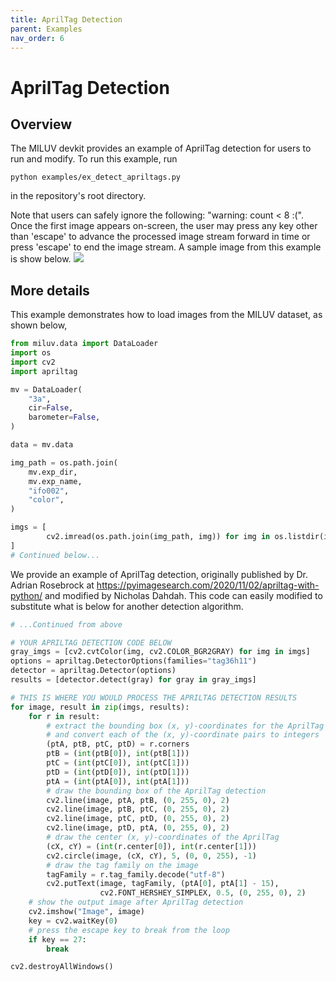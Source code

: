 ```yaml
---
title: AprilTag Detection
parent: Examples
nav_order: 6
---
```


# AprilTag Detection
## Overview
The MILUV devkit provides an example of AprilTag detection for users to run and modify. To run this example, run
```
python examples/ex_detect_apriltags.py
```
in the repository's root directory.

Note that users can safely ignore the following: "warning: count < 8 :(". Once the first image appears on-screen, the user may press any key other than 'escape' to advance the processed image stream forward in time or press 'escape' to end the image stream. A sample image from this example is show below.
![](https://decargroup.github.io/miluv/assets/apriltag_det.png)

## More details
This example demonstrates how to load images from the MILUV dataset, as shown below,
```py
from miluv.data import DataLoader
import os
import cv2
import apriltag

mv = DataLoader(
    "3a",
    cir=False,
    barometer=False,
)

data = mv.data

img_path = os.path.join(
    mv.exp_dir,
    mv.exp_name,
    "ifo002",
    "color",
)

imgs = [
        cv2.imread(os.path.join(img_path, img)) for img in os.listdir(img_path)
]
# Continued below...
```

We provide an example of AprilTag detection, originally published by Dr. Adrian Rosebrock at https://pyimagesearch.com/2020/11/02/apriltag-with-python/ and modified by Nicholas Dahdah. This code can easily modified to substitute what is below for another detection algorithm.
```py
# ...Continued from above

# YOUR APRILTAG DETECTION CODE BELOW
gray_imgs = [cv2.cvtColor(img, cv2.COLOR_BGR2GRAY) for img in imgs]
options = apriltag.DetectorOptions(families="tag36h11")
detector = apriltag.Detector(options)
results = [detector.detect(gray) for gray in gray_imgs]

# THIS IS WHERE YOU WOULD PROCESS THE APRILTAG DETECTION RESULTS
for image, result in zip(imgs, results):
    for r in result:
        # extract the bounding box (x, y)-coordinates for the AprilTag
        # and convert each of the (x, y)-coordinate pairs to integers
        (ptA, ptB, ptC, ptD) = r.corners
        ptB = (int(ptB[0]), int(ptB[1]))
        ptC = (int(ptC[0]), int(ptC[1]))
        ptD = (int(ptD[0]), int(ptD[1]))
        ptA = (int(ptA[0]), int(ptA[1]))
        # draw the bounding box of the AprilTag detection
        cv2.line(image, ptA, ptB, (0, 255, 0), 2)
        cv2.line(image, ptB, ptC, (0, 255, 0), 2)
        cv2.line(image, ptC, ptD, (0, 255, 0), 2)
        cv2.line(image, ptD, ptA, (0, 255, 0), 2)
        # draw the center (x, y)-coordinates of the AprilTag
        (cX, cY) = (int(r.center[0]), int(r.center[1]))
        cv2.circle(image, (cX, cY), 5, (0, 0, 255), -1)
        # draw the tag family on the image
        tagFamily = r.tag_family.decode("utf-8")
        cv2.putText(image, tagFamily, (ptA[0], ptA[1] - 15),
                    cv2.FONT_HERSHEY_SIMPLEX, 0.5, (0, 255, 0), 2)
    # show the output image after AprilTag detection
    cv2.imshow("Image", image)
    key = cv2.waitKey(0)
    # press the escape key to break from the loop
    if key == 27:
        break

cv2.destroyAllWindows()

```
